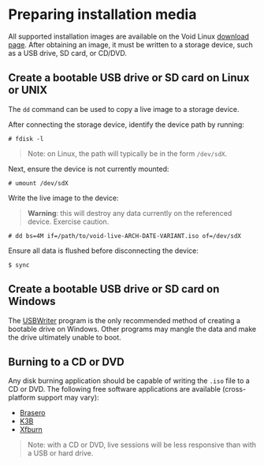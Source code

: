 # Preparing installation media

All supported installation images are available on the Void Linux [download page](https://voidlinux.org/download/). After obtaining an image, it must be written to a storage device, such as a USB drive, SD card, or CD/DVD.

## Create a bootable USB drive or SD card on Linux or UNIX

The `dd` command can be used to copy a live image to a storage device.

After connecting the storage device, identify the device path by running:

	# fdisk -l

> Note: on Linux, the path will typically be in the form `/dev/sdX`.

Next, ensure the device is not currently mounted:

	# umount /dev/sdX

Write the live image to the device:

> **Warning**: this will destroy any data currently on the referenced device. Exercise caution.

	# dd bs=4M if=/path/to/void-live-ARCH-DATE-VARIANT.iso of=/dev/sdX

Ensure all data is flushed before disconnecting the device:

	$ sync

## Create a bootable USB drive or SD card on Windows

The [USBWriter](https://sourceforge.net/projects/usbwriter/) program is the only recommended method of creating a bootable drive on Windows. Other programs may mangle the data and make the drive ultimately unable to boot.

## Burning to a CD or DVD

Any disk burning application should be capable of writing the `.iso` file to a CD or DVD. The following free software applications are available (cross-platform support may vary):

* [Brasero](https://wiki.gnome.org/Apps/Brasero/)
* [K3B](https://userbase.kde.org/K3b)
* [Xfburn](https://goodies.xfce.org/projects/applications/xfburn)

> Note: with a CD or DVD, live sessions will be less responsive than with a USB or hard drive.
